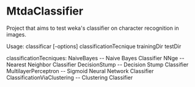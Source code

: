 MtdaClassifier
==============

Project that aims to test weka's classifier on character recognition in images.

Usage: classificar [-options] classificationTecnique trainingDir testDir

classificationTecniques:
  NaiveBayes                        -- Naive Bayes Classifier
  NNge                              -- Nearest Neighbor Classifier
  DecisionStump                     -- Decision Stump Classifier
  MultilayerPerceptron              -- Sigmoid Neural Network Classifier
  ClassificationViaClustering       -- Clustering Classifier
